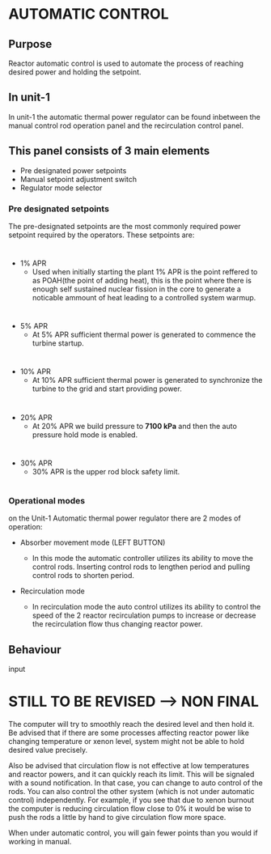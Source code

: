 # AUTOMATIC CONTROL

## Purpose
Reactor automatic control is used to automate the process of reaching desired power and holding the setpoint.


## In unit-1
In unit-1 the automatic thermal power regulator can be found inbetween the manual control rod operation panel and the recirculation control panel.

## This panel consists of 3 main elements
 - Pre designated power setpoints
 - Manual setpoint adjustment switch
 - Regulator mode selector

### Pre designated setpoints
The pre-designated setpoints are the most commonly required power setpoint required by the operators. These setpoints are:
#
- 1% APR
    - Used when initially starting the plant 1% APR is the point reffered to as POAH(the point of adding heat), this is the point where there is enough self sustained nuclear fission in the core to generate a noticable ammount of heat leading to a controlled system warmup.
#
- 5% APR
    - At 5% APR sufficient thermal power is generated to commence the turbine startup.
#
- 10% APR
    - At 10% APR sufficient thermal power is generated to synchronize the turbine to the grid and start providing power.
#
- 20% APR
    - At 20% APR we build pressure to **7100 kPa** and then the auto pressure hold mode is enabled.
#
- 30% APR
    - 30% APR is the upper rod block safety limit.
#
### Operational modes
on the Unit-1 Automatic thermal power regulator there are 2 modes of operation:

- Absorber movement mode (LEFT BUTTON)
    - In this mode the automatic controller utilizes its ability to move the control rods. Inserting control rods to lengthen period and pulling control rods to shorten period.

- Recirculation mode
    - In recirculation mode the auto control utilizes its ability to control the speed of the 2 reactor recirculation pumps to increase or decrease the recirculation flow thus changing reactor power.

## Behaviour
input

# STILL TO BE REVISED --> NON FINAL

The computer will try to smoothly reach the desired level and then hold it. Be advised that if there are some processes affecting reactor power like changing temperature or xenon level, system might not be able to hold desired value precisely.

Also be advised that circulation flow is not effective at low temperatures and reactor powers, and it can quickly reach its limit. This will be signaled with a sound notification. In that case, you can change to auto control of the rods. You can also control the other system (which is not under automatic control) independently. For example, if you see that due to xenon burnout the computer is reducing circulation flow close to 0% it would be wise to push the rods a little by hand to give circulation flow more space.

When under automatic control, you will gain fewer points than you would if working in manual.